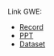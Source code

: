 
Link GWE:
* [Record](https://telkomuniversityofficial.sharepoint.com/sites/GWEG5/Dokumen%20Berbagi/General/Recordings/GWE%20_5-20240511_095113-Rekaman%20Rapat.mp4?web=1)
* [PPT](https://drive.google.com/file/d/1DmEfOjg9Cs0GBW5ji7snQxHIaSwS3Ab0/view?usp=sharing)
* [Dataset](https://www.kaggle.com/datasets/sootersaalu/amazon-top-50-bestselling-books-2009-2019)
